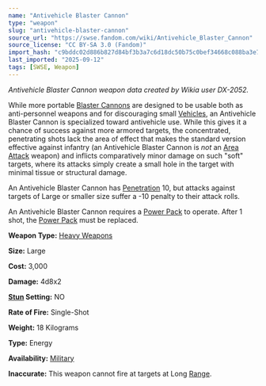 ```yaml
---
name: "Antivehicle Blaster Cannon"
type: "weapon"
slug: "antivehicle-blaster-cannon"
source_url: "https://swse.fandom.com/wiki/Antivehicle_Blaster_Cannon"
source_license: "CC BY-SA 3.0 (Fandom)"
import_hash: "c9bddc02d886b827d84bf3b3a7c6d18dc50b75c0bef34668c088ba3e7f1cb299"
last_imported: "2025-09-12"
tags: [SWSE, Weapon]
---
```

*Antivehicle Blaster Cannon weapon data created by Wikia user DX-2052.*

While more portable [Blaster Cannons](https://swse.fandom.com/wiki/Blaster_Cannon) are designed to be usable both as anti-personnel weapons and for discouraging small [Vehicles](https://swse.fandom.com/wiki/Vehicles), an Antivehicle Blaster Cannon is specialized toward antivehicle use. While this gives it a chance of success against more armored targets, the concentrated, penetrating shots lack the area of effect that makes the standard version effective against infantry (an Antivehicle Blaster Cannon is *not* an [Area Attack](https://swse.fandom.com/wiki/Area_Attack) weapon) and inflicts comparatively minor damage on such "soft" targets, where its attacks simply create a small hole in the target with minimal tissue or structural damage.

An Antivehicle Blaster Cannon has [Penetration](https://swse.fandom.com/wiki/Penetration) 10, but attacks against targets of Large or smaller size suffer a -10 penalty to their attack rolls.

An Antivehicle Blaster Cannon requires a [Power Pack](https://swse.fandom.com/wiki/Power_Pack) to operate. After 1 shot, the [Power Pack](https://swse.fandom.com/wiki/Power_Pack) must be replaced.

**Weapon Type:** [Heavy Weapons](https://swse.fandom.com/wiki/Heavy_Weapons)

**Size:** Large

**Cost:** 3,000

**Damage:** 4d8x2

**[Stun](https://swse.fandom.com/wiki/Stun) Setting:** NO

**Rate of Fire:** Single-Shot

**Weight:** 18 Kilograms

**Type:** Energy

**Availability:** [Military](https://swse.fandom.com/wiki/Military)

**Inaccurate:** This weapon cannot fire at targets at Long [Range](https://swse.fandom.com/wiki/Range).